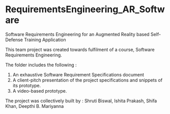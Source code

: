 # RequirementsEngineering_AR_Software
Software Requirements Engineering for an Augmented Reality based Self-Defense Training Application

This team project was created towards fulfilment of a course, Software Requirements Engineering. 

The folder includes the following :
1. An exhaustive Software Requirement Specifications document
2. A client-pitch presentation of the project specifications and snippets of its prototype.
3. A video-based prototype.

The project was collectively built by : Shruti Biswal, Ishita Prakash, Shifa Khan, Deepthi B. Mariyanna
